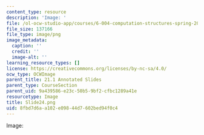 ```yaml
---
content_type: resource
description: 'Image: '
file: /ol-ocw-studio-app/courses/6-004-computation-structures-spring-2017/8fbd7d6aa102e09844d7602bed94f0c4_Slide24.png
file_size: 137166
file_type: image/png
image_metadata:
  caption: ''
  credit: ''
  image-alt: ''
learning_resource_types: []
license: https://creativecommons.org/licenses/by-nc-sa/4.0/
ocw_type: OCWImage
parent_title: 21.1 Annotated Slides
parent_type: CourseSection
parent_uid: 9a439586-e23c-50b5-9bf2-cfbc1289a41e
resourcetype: Image
title: Slide24.png
uid: 8fbd7d6a-a102-e098-44d7-602bed94f0c4
---
```

Image: 